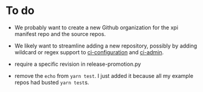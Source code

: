 # To do

- We probably want to create a new Github organization for the xpi manifest repo and the source repos.

- We likely want to streamline adding a new repository, possibly by adding wildcard or regex support to [ci-configuration](https://hg.mozilla.org/ci/ci-configuration/) and [ci-admin](https://hg.mozilla.org/ci/ci-admin/).

- require a specific revision in release-promotion.py

- remove the `echo` from `yarn test`. I just added it because all my example repos had busted `yarn test`s.
